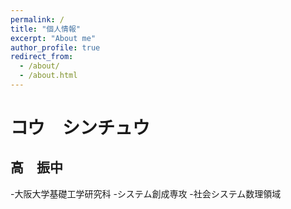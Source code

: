 ```yaml
---
permalink: /
title: "個人情報"
excerpt: "About me"
author_profile: true
redirect_from: 
  - /about/
  - /about.html
---
```


**コウ　シンチュウ** 
==
**高　振中**
--
-大阪大学基礎工学研究科
-システム創成専攻
-社会システム数理領域
